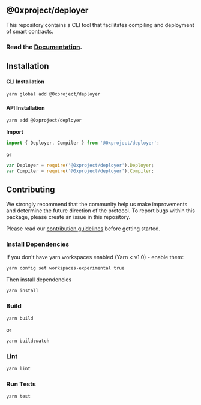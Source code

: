 ## @0xproject/deployer

This repository contains a CLI tool that facilitates compiling and deployment of smart contracts.

### Read the [Documentation](0xproject.com/docs/deployer).

## Installation

#### CLI Installation

```bash
yarn global add @0xproject/deployer
```

#### API Installation

```bash
yarn add @0xproject/deployer
```

**Import**

```typescript
import { Deployer, Compiler } from '@0xproject/deployer';
```

or

```javascript
var Deployer = require('@0xproject/deployer').Deployer;
var Compiler = require('@0xproject/deployer').Compiler;
```

## Contributing

We strongly recommend that the community help us make improvements and determine the future direction of the protocol. To report bugs within this package, please create an issue in this repository.

Please read our [contribution guidelines](../../CONTRIBUTING.md) before getting started.

### Install Dependencies

If you don't have yarn workspaces enabled (Yarn < v1.0) - enable them:

```bash
yarn config set workspaces-experimental true
```

Then install dependencies

```bash
yarn install
```

### Build

```bash
yarn build
```

or

```bash
yarn build:watch
```

### Lint

```bash
yarn lint
```

### Run Tests

```bash
yarn test
```
